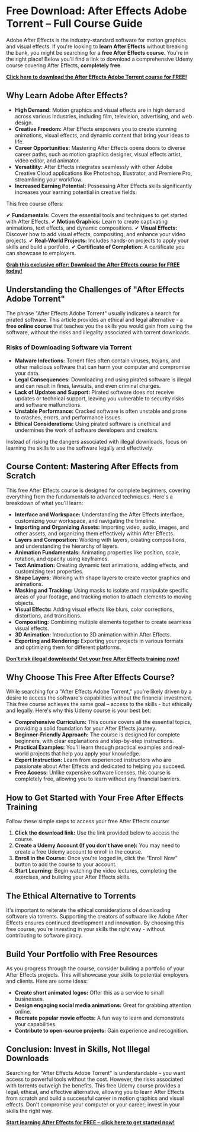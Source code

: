 # Free Download: After Effects Adobe Torrent – Full Course Guide

Adobe After Effects is the industry-standard software for motion graphics and visual effects. If you're looking to **learn After Effects** without breaking the bank, you might be searching for a **free After Effects course**. You're in the right place! Below you’ll find a link to download a comprehensive Udemy course covering After Effects, **completely free**.

[**Click here to download the After Effects Adobe Torrent course for FREE!**](https://udemywork.com/after-effects-adobe-torrent)

## Why Learn Adobe After Effects?

*   **High Demand:** Motion graphics and visual effects are in high demand across various industries, including film, television, advertising, and web design.
*   **Creative Freedom:** After Effects empowers you to create stunning animations, visual effects, and dynamic content that bring your ideas to life.
*   **Career Opportunities:** Mastering After Effects opens doors to diverse career paths, such as motion graphics designer, visual effects artist, video editor, and animator.
*   **Versatility:** After Effects integrates seamlessly with other Adobe Creative Cloud applications like Photoshop, Illustrator, and Premiere Pro, streamlining your workflow.
*   **Increased Earning Potential:** Possessing After Effects skills significantly increases your earning potential in creative fields.

This free course offers:

✔ **Fundamentals:** Covers the essential tools and techniques to get started with After Effects.
✔ **Motion Graphics:** Learn to create captivating animations, text effects, and dynamic compositions.
✔ **Visual Effects:** Discover how to add visual effects, compositing, and enhance your video projects.
✔ **Real-World Projects:** Includes hands-on projects to apply your skills and build a portfolio.
✔ **Certificate of Completion:** A certificate you can showcase to employers.

[**Grab this exclusive offer: Download the After Effects course for FREE today!**](https://udemywork.com/after-effects-adobe-torrent)

## Understanding the Challenges of "After Effects Adobe Torrent"

The phrase "After Effects Adobe Torrent" usually indicates a search for pirated software. This article provides an ethical and legal alternative - a **free online course** that teaches you the skills you would gain from using the software, without the risks and illegality associated with torrent downloads.

### Risks of Downloading Software via Torrent

*   **Malware Infections:** Torrent files often contain viruses, trojans, and other malicious software that can harm your computer and compromise your data.
*   **Legal Consequences:** Downloading and using pirated software is illegal and can result in fines, lawsuits, and even criminal charges.
*   **Lack of Updates and Support:** Pirated software does not receive updates or technical support, leaving you vulnerable to security risks and software malfunctions.
*   **Unstable Performance:** Cracked software is often unstable and prone to crashes, errors, and performance issues.
*   **Ethical Considerations:** Using pirated software is unethical and undermines the work of software developers and creators.

Instead of risking the dangers associated with illegal downloads, focus on learning the skills to use the software legally and effectively.

## Course Content: Mastering After Effects from Scratch

This free After Effects course is designed for complete beginners, covering everything from the fundamentals to advanced techniques. Here's a breakdown of what you'll learn:

*   **Interface and Workspace:** Understanding the After Effects interface, customizing your workspace, and navigating the timeline.
*   **Importing and Organizing Assets:** Importing video, audio, images, and other assets, and organizing them effectively within After Effects.
*   **Layers and Composition:** Working with layers, creating compositions, and understanding the hierarchy of layers.
*   **Animation Fundamentals:** Animating properties like position, scale, rotation, and opacity using keyframes.
*   **Text Animation:** Creating dynamic text animations, adding effects, and customizing text properties.
*   **Shape Layers:** Working with shape layers to create vector graphics and animations.
*   **Masking and Tracking:** Using masks to isolate and manipulate specific areas of your footage, and tracking motion to attach elements to moving objects.
*   **Visual Effects:** Adding visual effects like blurs, color corrections, distortions, and transitions.
*   **Compositing:** Combining multiple elements together to create seamless visual effects.
*   **3D Animation:** Introduction to 3D animation within After Effects.
*   **Exporting and Rendering:** Exporting your projects in various formats and optimizing them for different platforms.

[**Don't risk illegal downloads! Get your free After Effects training now!**](https://udemywork.com/after-effects-adobe-torrent)

## Why Choose This Free After Effects Course?

While searching for a "After Effects Adobe Torrent," you're likely driven by a desire to access the software's capabilities without the financial investment. This free course achieves the same goal – access to the skills - but ethically and legally. Here's why this Udemy course is your best bet:

*   **Comprehensive Curriculum:** This course covers all the essential topics, providing a solid foundation for your After Effects journey.
*   **Beginner-Friendly Approach:** The course is designed for complete beginners, with clear explanations and step-by-step instructions.
*   **Practical Examples:** You'll learn through practical examples and real-world projects that help you apply your knowledge.
*   **Expert Instruction:** Learn from experienced instructors who are passionate about After Effects and dedicated to helping you succeed.
*   **Free Access:** Unlike expensive software licenses, this course is completely free, allowing you to learn without any financial barriers.

## How to Get Started with Your Free After Effects Training

Follow these simple steps to access your free After Effects course:

1.  **Click the download link:** Use the link provided below to access the course.
2.  **Create a Udemy Account (If you don't have one):** You may need to create a free Udemy account to enroll in the course.
3.  **Enroll in the Course:** Once you're logged in, click the "Enroll Now" button to add the course to your account.
4.  **Start Learning:** Begin watching the video lectures, completing the exercises, and building your After Effects skills.

## The Ethical Alternative to Torrents

It's important to reiterate the ethical considerations of downloading software via torrents. Supporting the creators of software like Adobe After Effects ensures continued development and innovation. By choosing this free course, you're investing in your skills the right way - without contributing to software piracy.

## Build Your Portfolio with Free Resources

As you progress through the course, consider building a portfolio of your After Effects projects. This will showcase your skills to potential employers and clients. Here are some ideas:

*   **Create short animated logos:** Offer this as a service to small businesses.
*   **Design engaging social media animations:** Great for grabbing attention online.
*   **Recreate popular movie effects:** A fun way to learn and demonstrate your capabilities.
*   **Contribute to open-source projects:** Gain experience and recognition.

## Conclusion: Invest in Skills, Not Illegal Downloads

Searching for "After Effects Adobe Torrent" is understandable – you want access to powerful tools without the cost. However, the risks associated with torrents outweigh the benefits. This free Udemy course provides a legal, ethical, and effective alternative, allowing you to learn After Effects from scratch and build a successful career in motion graphics and visual effects. Don't compromise your computer or your career; invest in your skills the right way.

[**Start learning After Effects for FREE – click here to get started now!**](https://udemywork.com/after-effects-adobe-torrent)

